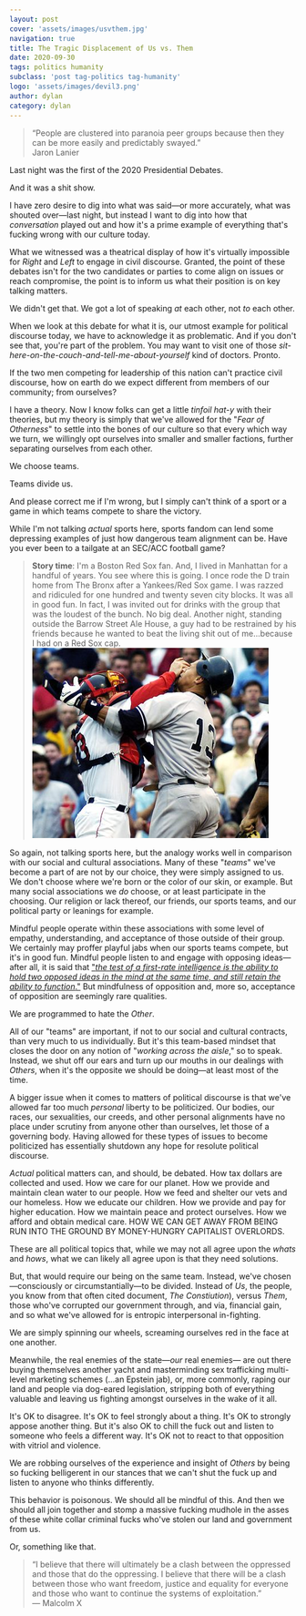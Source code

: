 ```yaml
---
layout: post
cover: 'assets/images/usvthem.jpg'
navigation: true
title: The Tragic Displacement of Us vs. Them
date: 2020-09-30
tags: politics humanity
subclass: 'post tag-politics tag-humanity' 
logo: 'assets/images/devil3.png'
author: dylan
category: dylan
---
```


> “People are clustered into paranoia peer groups because then they can be more easily and predictably swayed.”   
> Jaron Lanier

Last night was the first of the 2020 Presidential Debates.

And it was a shit show.

I have zero desire to dig into what was said&mdash;or more accurately, what was shouted over&mdash;last night, but instead I want to dig into how that _conversation_ played out and how it's a prime example of everything that's fucking wrong with our culture today. 

What we witnessed was a theatrical display of how it's virtually impossible for _Right_ and _Left_ to engage in civil discourse. Granted, the point of these debates isn't for the two candidates or parties to come align on issues or reach compromise, the point is to inform us what their position is on key talking matters. 

We didn't get that. We got a lot of speaking _at_ each other, not _to_ each other. 

When we look at this debate for what it is, our utmost example for political discourse today, we have to acknowledge it as problematic. And if you don't see that, you're part of the problem. You may want to visit one of those _sit-here-on-the-couch-and-tell-me-about-yourself_ kind of doctors. Pronto.

If the two men competing for leadership of this nation can't practice civil discourse, how on earth do we expect different from members of our community; from ourselves?

I have a theory. Now I know folks can get a little _tinfoil hat-y_ with their theories, but my theory is simply that we've allowed for the "_Fear of Otherness_" to settle into the bones of our culture so that every which way we turn, we willingly opt ourselves into smaller and smaller factions, further separating ourselves from each other.

We choose teams. 

Teams divide us.

And please correct me if I'm wrong, but I simply can't think of a sport or a game in which teams compete to share the victory.

While I'm not talking _actual_ sports here, sports fandom can lend some depressing examples of just how dangerous team alignment can be. Have you ever been to a tailgate at an SEC/ACC football game?

> **Story time**: I'm a Boston Red Sox fan. And, I lived in Manhattan for a handful of years. You see where this is going. I once rode the D train home from The Bronx after a Yankees/Red Sox game. I was razzed and ridiculed for one hundred and twenty seven city blocks. It was all in good fun. In fact, I was invited out for drinks with the group that was the loudest of the bunch. No big deal. Another night, standing outside the Barrow Street Ale House, a guy had to be restrained by his friends because he wanted to beat the living shit out of me...because I had on a Red Sox cap.  ![Red Sox/Yankeees fighting](/assets/images/redsoxyankees.jpg)

So again, not talking sports here, but the analogy works well in comparison with our social and cultural associations. Many of these "_teams_" we've become a part of are not by our choice, they were simply assigned to us. We don't choose where we're born or the color of our skin, or example. But many social associations we _do_ choose, or at least participate in the choosing. Our religion or lack thereof, our friends, our sports teams, and our political party or leanings for example.

Mindful people operate within these associations with some level of empathy, understanding, and acceptance of those outside of their group. We certainly may proffer playful jabs when our sports teams compete, but it's in good fun. Mindful people listen to and engage with opposing ideas&mdash;after all, it is said that ["_the test of a first-rate intelligence is the ability to hold two opposed ideas in the mind at the same time, and still retain the ability to function_."](https://www.goodreads.com/quotes/22749-before-i-go-on-with-this-short-history-let-me) But mindfulness of opposition and, more so, acceptance of opposition are seemingly rare qualities.

We are programmed to hate the _Other_.

All of our "teams" are important, if not to our social and cultural contracts, than very much to us individually. But it's this team-based mindset that closes the door on any notion of "_working across the aisle_," so to speak. Instead, we shut off our ears and turn up our mouths in our dealings with _Others_, when it's the opposite we should be doing&mdash;at least most of the time.

A bigger issue when it comes to matters of political discourse is that we've allowed far too much _personal_ liberty to be politicized. Our bodies, our races, our sexualities, our creeds, and other personal alignments have no place under scrutiny from anyone other than ourselves, let those of a governing body. Having allowed for these types of issues to become politicized has essentially shutdown any hope for resolute political discourse.

_Actual_ political matters can, and should, be debated. How tax dollars are collected and used. How we care for our planet. How we provide and maintain clean water to our people. How we feed and shelter our vets and our homeless. How we educate our children. How we provide and pay for higher education. How we maintain peace and protect ourselves. How we afford and obtain medical care. HOW WE CAN GET AWAY FROM BEING RUN INTO THE GROUND BY MONEY-HUNGRY CAPITALIST OVERLORDS. 

These are all political topics that, while we may not all agree upon the _whats_ and _hows_, what we can likely all agree upon is that they need solutions.

But, that would require our being on the same team. Instead, we've chosen&mdash;consciously or circumstantially&mdash;to be divided. Instead of _Us_, the people, you know from that often cited document, _The Constiution_), versus _Them_, those who've corrupted our government through, and via, financial gain, and so what we've allowed for is entropic interpersonal in-fighting.

We are simply spinning our wheels, screaming ourselves red in the face at one another.

Meanwhile, the real enemies of the state&mdash;_our_ real enemies&mdash; are out there buying themselves another yacht and masterminding sex trafficking multi-level marketing schemes (...an Epstein jab), or, more commonly, raping our land and people via dog-eared legislation, stripping both of everything valuable and leaving us fighting amongst ourselves in the wake of it all.

It's OK to disagree. It's OK to feel strongly about a thing. It's OK to strongly appose another thing. But it's also OK to chill the fuck out and listen to someone who feels a different way. It's OK not to react to that opposition with vitriol and violence.

We are robbing ourselves of the experience and insight of _Others_ by being so fucking belligerent in our stances that we can't shut the fuck up and listen to anyone who thinks differently.

This behavior is poisonous. We should all be mindful of this. And then we should all join together and stomp a massive fucking mudhole in the asses of these white collar criminal fucks who've stolen our land and government from us.

Or, something like that.

> “I believe that there will ultimately be a clash between the oppressed and those that do the oppressing. I believe that there will be a clash between those who want freedom, justice and equality for everyone and those who want to continue the systems of exploitation.”  
— Malcolm X